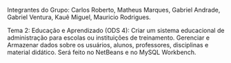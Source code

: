Integrantes do Grupo: Carlos Roberto, Matheus Marques, Gabriel Andrade, Gabriel Ventura, Kauê Miguel, Mauricio Rodrigues.

Tema 2: Educação e Aprendizado (ODS 4): Criar um sistema educacional de administração para escolas ou instituições de treinamento. Gerenciar e Armazenar dados sobre os usuários, alunos, professores, disciplinas e material didático. Será feito no NetBeans e no MySQL Workbench.
